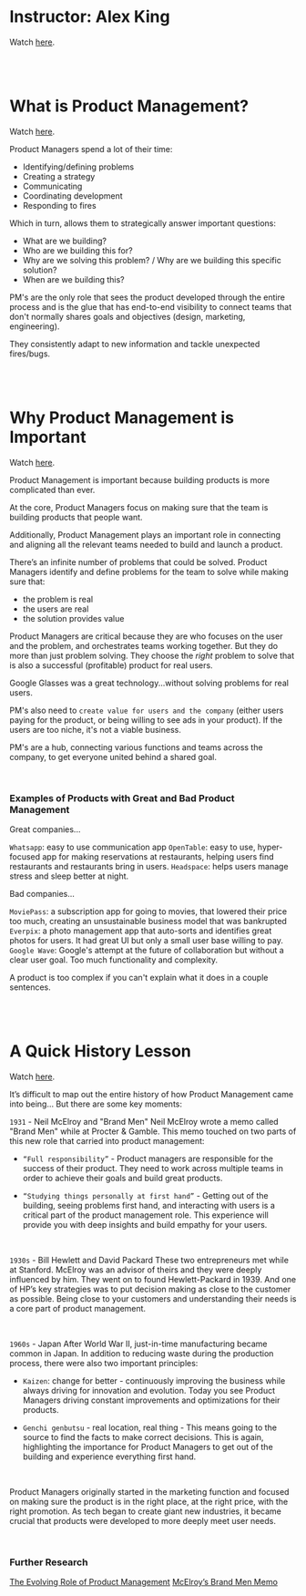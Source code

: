 # Instructor: Alex King

Watch [here](https://youtu.be/E_ro3xwGASs).

<br>
<br>

# What is Product Management?

Watch [here](https://youtu.be/bTKNTW4C83o).

Product Managers spend a lot of their time:

- Identifying/defining problems
- Creating a strategy
- Communicating
- Coordinating development
- Responding to fires

Which in turn, allows them to strategically answer important questions:

- What are we building?
- Who are we building this for?
- Why are we solving this problem? / Why are we building this specific solution?
- When are we building this?

PM's are the only role that sees the product developed through the entire process and is the glue that has end-to-end visibility to connect teams that don't normally shares goals and objectives (design, marketing, engineering).

They consistently adapt to new information and tackle unexpected fires/bugs. 

<br>
<br>

# Why Product Management is Important

Watch [here](https://youtu.be/U6suk4zjXdI).

Product Management is important because building products is more complicated than ever. 

At the core, Product Managers focus on making sure that the team is building products that people want. 

Additionally, Product Management plays an important role in connecting and aligning all the relevant teams needed to build and launch a product.

There’s an infinite number of problems that could be solved. Product Managers identify and define problems for the team to solve while making sure that:

- the problem is real
- the users are real
- the solution provides value


Product Managers are critical because they are who focuses on the user and the problem, and orchestrates teams working together. But they do more than just problem solving. They choose the _right_ problem to solve that is also a successful (profitable) product for real users.

Google Glasses was a great technology...without solving problems for real users. 

PM's also need to `create value for users and the company` (either users paying for the product, or being willing to see ads in your product). If the users are too niche, it's not a viable business.

PM's are a hub, connecting various functions and teams across the company, to get everyone united behind a shared goal.

<br>

### Examples of Products with Great and Bad Product Management

Great companies...

`Whatsapp`: easy to use communication app
`OpenTable`: easy to use, hyper-focused app for making reservations at restaurants, helping users find restaurants and restaurants bring in users.
`Headspace`: helps users manage stress and sleep better at night.


Bad companies...

`MoviePass`: a subscription app for going to movies, that lowered their price too much, creating an unsustainable business model that was bankrupted
`Everpix`: a photo management app that auto-sorts and identifies great photos for users. It had great UI but only a small user base willing to pay.
`Google Wave`: Google's attempt at the future of collaboration but without a clear user goal. Too much functionality and complexity. 

A product is too complex if you can't explain what it does in a couple sentences.

<br>
<br>

# A Quick History Lesson

Watch [here](https://youtu.be/e2iwNxIo0mQ).

It’s difficult to map out the entire history of how Product Management came into being… But there are some key moments:

`1931` - Neil McElroy and "Brand Men" Neil McElroy wrote a memo called "Brand Men" while at Procter & Gamble. This memo touched on two parts of this new role that carried into product management:

- `“Full responsibility”` - Product managers are responsible for the success of their product. They need to work across multiple teams in order to achieve their goals and build great products.

- `“Studying things personally at first hand”` - Getting out of the building, seeing problems first hand, and interacting with users is a critical part of the product management role. This experience will provide you with deep insights and build empathy for your users.

<br>

`1930s` - Bill Hewlett and David Packard These two entrepreneurs met while at Stanford. McElroy was an advisor of theirs and they were deeply influenced by him. They went on to found Hewlett-Packard in 1939. And one of HP’s key strategies was to put decision making as close to the customer as possible. Being close to your customers and understanding their needs is a core part of product management.

<br>

`1960s` - Japan After World War II, just-in-time manufacturing became common in Japan. In addition to reducing waste during the production process, there were also two important principles:

- `Kaizen`: change for better - continuously improving the business while always driving for innovation and evolution. Today you see Product Managers driving constant improvements and optimizations for their products.

- `Genchi genbutsu` - real location, real thing - This means going to the source to find the facts to make correct decisions. This is again, highlighting the importance for Product Managers to get out of the building and experience everything first hand.

<br>

Product Managers originally started in the marketing function and focused on making sure the product is in the right place, at the right price, with the right promotion. As tech began to create giant new industries, it became crucial that products were developed to more deeply meet user needs.

<br>

### Further Research

[The Evolving Role of Product Management](https://www.oreilly.com/radar/the-evolving-role-of-product-management/)
[McElroy’s Brand Men Memo](https://3lsqjy1sj7i027fcn749gutj-wpengine.netdna-ssl.com/wp-content/uploads/2015/10/McElroyBrandMan.pdf)

<br>
<br>